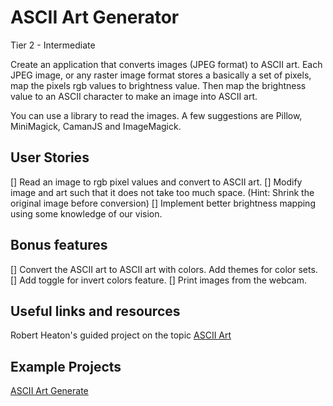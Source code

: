 # ASCII Art Generator

Tier 2 - Intermediate

Create an application that converts images (JPEG format) to ASCII art. Each JPEG image, or any raster image format stores a basically a set of pixels, map the pixels rgb values to brightness value. Then map the brightness value to an ASCII character to make an image into ASCII art.

You can use a library to read the images. A few suggestions are Pillow, MiniMagick, CamanJS and ImageMagick.

## User Stories

[] Read an image to rgb pixel values and convert to ASCII art.
[] Modify image and art such that it does not take too much space. (Hint: Shrink the original image before conversion)
[] Implement better brightness mapping using some knowledge of our vision.

## Bonus features

[] Convert the ASCII art to ASCII art with colors. Add themes for color sets.
[] Add toggle for invert colors feature.
[] Print images from the webcam.

## Useful links and resources

Robert Heaton's guided project on the topic [ASCII Art](https://robertheaton.com/2018/06/12/programming-projects-for-advanced-beginners-ascii-art/)

## Example Projects

[ASCII Art Generate](https://gist.github.com/robert/b0b14b1fd4a5feb2b45ab3ce049f5707)
